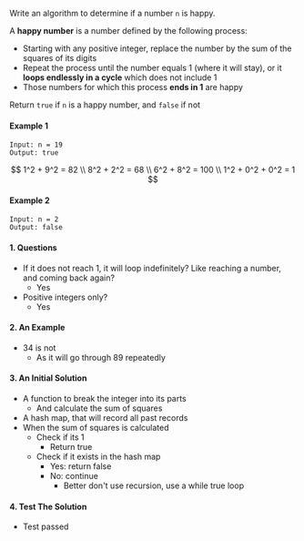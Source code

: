 Write an algorithm to determine if a number `n` is happy.

A **happy number** is a number defined by the following process:

* Starting with any positive integer, replace the number by the sum of the squares of its digits
* Repeat the process until the number equals 1 (where it will stay), or it **loops endlessly in a cycle** which does not include 1
* Those numbers for which this process **ends in 1** are happy

Return `true` if `n` is a happy number, and `false` if not



#### Example 1

```
Input: n = 19
Output: true
```

$$
1^2 + 9^2 = 82 \\
8^2 + 2^2 = 68 \\
6^2 + 8^2 = 100 \\
1^2 + 0^2 + 0^2 = 1
$$



#### Example 2

```
Input: n = 2
Output: false
```



#### 1. Questions

* If it does not reach 1, it will loop indefinitely? Like reaching a number, and coming back again?
  * Yes
* Positive integers only?
  * Yes



#### 2. An Example

* $34$ is not
  * As it will go through $89$ repeatedly



#### 3. An Initial Solution

* A function to break the integer into its parts
  * And calculate the sum of squares
* A hash map, that will record all past records
* When the sum of squares is calculated
  * Check if its 1
    * Return true
  * Check if it exists in the hash map
    * Yes: return false
    * No: continue
      * Better don't use recursion, use a while true loop



#### 4. Test The Solution

* Test passed
